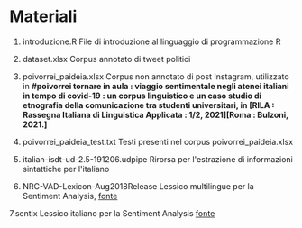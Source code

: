 # Materiali

1. introduzione.R
File di introduzione al linguaggio di programmazione R

2. dataset.xlsx
Corpus annotato di tweet politici

3. poivorrei\_paideia.xlsx
Corpus non annotato di post Instagram, utilizzato in **#poivorrei tornare in aula : viaggio sentimentale negli atenei italiani in tempo di covid-19 : un corpus linguistico e un caso studio di etnografia della comunicazione tra studenti universitari, in [RILA : Rassegna Italiana di Linguistica Applicata : 1/2, 2021][Roma : Bulzoni, 2021.]**

4. poivorrei\_paideia\_test.txt
Testi presenti nel corpus poivorrei\_paideia.xlsx

5. italian-isdt-ud-2.5-191206.udpipe
Rirorsa per l'estrazione di informazioni sintattiche per l'italiano

6. NRC-VAD-Lexicon-Aug2018Release
Lessico multilingue per la Sentiment Analysis, [fonte](https://saifmohammad.com/WebPages/NRC-Emotion-Lexicon.htm)

7.sentix
Lessico italiano per la Sentiment Analysis [fonte](http://valeriobasile.github.io/twita/sentix.html)

